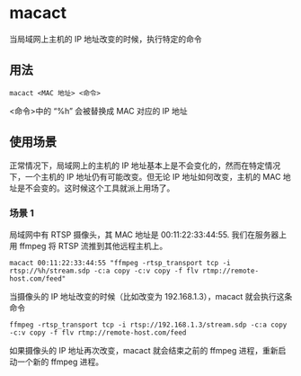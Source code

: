# macact
当局域网上主机的 IP 地址改变的时候，执行特定的命令

## 用法
```
macact <MAC 地址> <命令>
```
<命令>中的 “%h” 会被替换成 MAC 对应的 IP 地址


## 使用场景
正常情况下，局域网上的主机的 IP 地址基本上是不会变化的，然而在特定情况下，一个主机的 IP 地址仍有可能改变。但无论 IP 地址如何改变，主机的 MAC 地址是不会变的。这时候这个工具就派上用场了。

### 场景 1
局域网中有 RTSP 摄像头，其 MAC 地址是 00:11:22:33:44:55. 我们在服务器上用 ffmpeg 将 RTSP 流推到其他远程主机上。

```
macact 00:11:22:33:44:55 "ffmpeg -rtsp_transport tcp -i rtsp://%h/stream.sdp -c:a copy -c:v copy -f flv rtmp://remote-host.com/feed"
```

当摄像头的 IP 地址改变的时候（比如改变为 192.168.1.3），macact 就会执行这条命令

```
ffmpeg -rtsp_transport tcp -i rtsp://192.168.1.3/stream.sdp -c:a copy -c:v copy -f flv rtmp://remote-host.com/feed
```
如果摄像头的 IP 地址再次改变，macact 就会结束之前的 ffmpeg 进程，重新启动一个新的 ffmpeg 进程。
